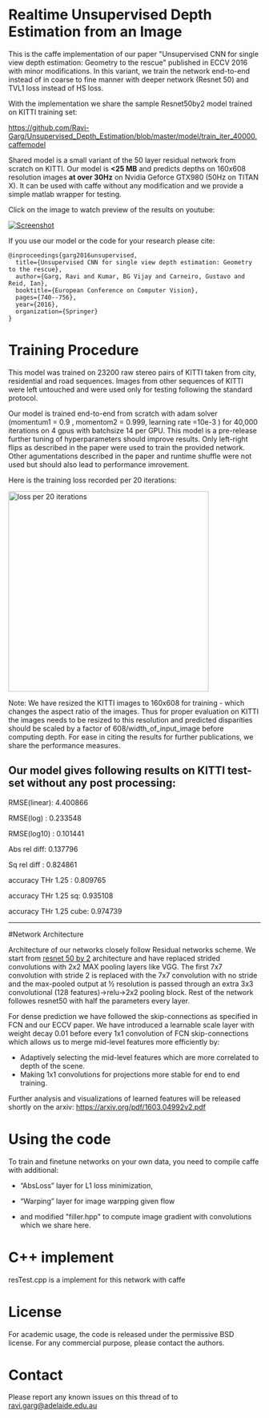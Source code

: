 # Realtime Unsupervised Depth Estimation from an Image

This is the caffe implementation of our paper "Unsupervised CNN for single view depth estimation: Geometry to the rescue" published in ECCV 2016 with minor modifications. In this variant, we train the network end-to-end instead of in coarse to fine manner with deeper network (Resnet 50) and TVL1 loss instead of HS loss. 

With the implementation we share the sample Resnet50by2 model trained on KITTI training set:

https://github.com/Ravi-Garg/Unsupervised_Depth_Estimation/blob/master/model/train_iter_40000.caffemodel


Shared model is a small variant of the 50 layer residual network from scratch on KITTI.
Our model is **<25 MB** and predicts depths on 160x608 resolution images **at over 30Hz** on Nvidia Geforce GTX980 (50Hz on TITAN X). It can be used with caffe without any modification and we provide a simple matlab wrapper for testing.

Click on the image to watch preview of the results on youtube:

[![Screenshot](https://img.youtube.com/vi/Fut885qvBvQ/0.jpg)](https://www.youtube.com/watch?v=Fut885qvBvQ)

If you use our model or the code for your research please cite:
```
@inproceedings{garg2016unsupervised,
  title={Unsupervised CNN for single view depth estimation: Geometry to the rescue},
  author={Garg, Ravi and Kumar, BG Vijay and Carneiro, Gustavo and Reid, Ian},
  booktitle={European Conference on Computer Vision},
  pages={740--756},
  year={2016},
  organization={Springer}
}
```

# Training Procedure
This model was trained on 23200 raw stereo pairs of KITTI taken from city, residential and road sequences. Images from other sequences of KITTI were left untouched and were used only for testing following the standard protocol.

Our model is trained end-to-end from scratch with adam solver (momentum1 = 0.9 , momentom2 = 0.999, learning rate =10e-3 ) for 40,000 iterations on 4 gpus with batchsize 14 per GPU. This model is a pre-release further tuning of hyperparameters should improve results. Only left-right flips as described in the paper were used to train the provided network. Other agumentations described in the paper and runtime shuffle were not used but should also lead to performance imrovement.

Here is the training loss recorded per 20 iterations: 

<img src="https://github.com/Ravi-Garg/Unsupervised_Depth_Estimation/blob/master/model/train.png" alt="loss per 20 iterations " width="400">

Note: We have resized the KITTI images to 160x608 for training - which changes the aspect ratio of the images. Thus for proper evaluation on KITTI the images needs to be resized to this resolution and predicted disparities should be scaled by a factor of 608/width_of_input_image before computing depth. For ease in citing the results for further publications, we share the performance measures.

Our model gives following results on KITTI test-set without any post processing: 
---------------------------------------------------------------------

RMSE(linear):   4.400866

RMSE(log)   :   0.233548

RMSE(log10)   :   0.101441

Abs rel diff:   0.137796

Sq rel diff :   0.824861

accuracy THr 1.25 :   0.809765

accuracy THr 1.25 sq:   0.935108

accuracy THr 1.25 cube:   0.974739

---------------------------------------------------------------------


#Network Architecture

Architecture of our networks closely follow Residual networks scheme. We start from [resnet 50 by 2](https://github.com/jay-mahadeokar/pynetbuilder/tree/master/models/imagenet)
 architecture and have replaced strided convolutions with 2x2 MAX pooling layers like VGG. The first 7x7 convolution with stride 2 is replaced with the 7x7 convolution with no stride and the max-pooled output at ½ resolution is passed through an extra 3x3 convolutional (128 features)->relu->2x2 pooling block. Rest of the network followes resnet50 with half the parameters every layer.

For dense prediction we have followed the skip-connections as specified in FCN and our ECCV paper. 
We have introduced a learnable scale layer with weight decay 0.01 before every 1x1 convolution of FCN skip-connections which allows us to merge mid-level features more efficiently by:

* Adaptively selecting the mid-level features which are more correlated to depth of the scene.
* Making 1x1 convolutions for projections more stable for end to end training.

Further analysis and visualizations of learned features will be released shortly on the arxiv:
https://arxiv.org/pdf/1603.04992v2.pdf

# Using the code

To train and finetune networks on your own data, you need to compile caffe with additional:
* “AbsLoss” layer for L1 loss minimization, 

* “Warping” layer for image warpping given flow

* and modified "filler.hpp" to compute image gradient with convolutions which we share here.

# C++ implement
resTest.cpp is a implement for this network with caffe


# License
For academic usage, the code is released under the permissive BSD license. For any commercial purpose, please contact the authors.

# Contact
Please report any known issues on this thread of to ravi.garg@adelaide.edu.au


